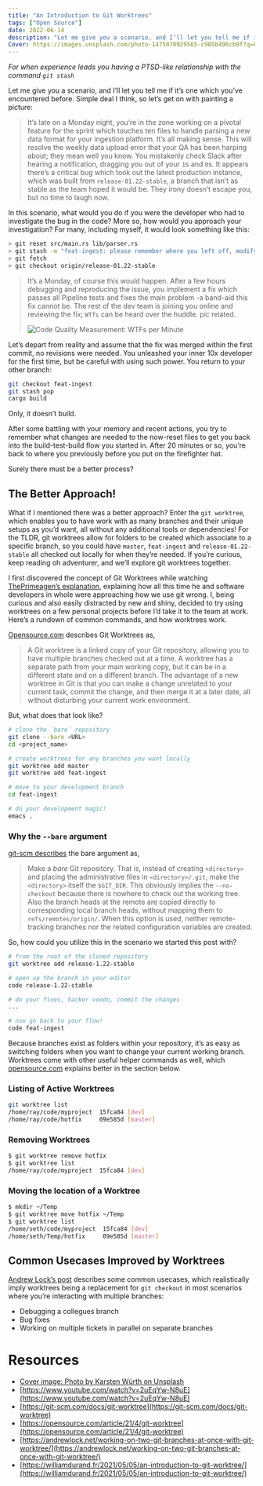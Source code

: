 ```yaml
---
title: "An Introduction to Git Worktrees"
tags: ["Open Source"]
date: 2022-06-14
description: "Let me give you a scenario, and I’ll let you tell me if it’s one which you’ve encountered before. Simple deal I think, so let’s get on with painting a picture." 
Cover: https://images.unsplash.com/photo-1475070929565-c985b496cb9f?q=80&w=3870&auto=format&fit=crop
---
```


*For when experience leads you having a PTSD-like relationship with the command `git stash`*

Let me give you a scenario, and I’ll let you tell me if it’s one which you’ve encountered before. Simple deal I think, so let’s get on with painting a picture:

> It’s late on a Monday night, you’re in the zone working on a pivotal feature for the sprint which touches ten files to handle parsing a new data format for your ingestion platform. It’s all making sense. This will resolve the weekly data upload error that your QA has been harping about; they mean well you know. You mistakenly check Slack after hearing a notification, dragging you out of your `1`s and `0`s. It appears there’s a critical bug which took out the latest production instance, which was built from `release-01.22-stable`, a branch that isn’t as stable as the team hoped it would be. They irony doesn’t escape you, but no time to laugh now.
> 

In this scenario, what would you do if you were the developer who had to investigate the bug in the code? More so, how would you approach your investigation? For many, including myself, it would look something like this: 

 

```bash
> git reset src/main.rs lib/parser.rs 
> git stash -m "feat-ingest: please remember where you left off, modifying file ingest.rs"
> git fetch
> git checkout origin/release-01.22-stable
```

> It’s a Monday, of course this would happen. After a few hours debugging and reproducing the issue, you implement a fix which passes all Pipeline tests and fixes the main problem -a band-aid this fix cannot be. The rest of the dev team is joining you online and reviewing the fix; `WTfs` can be heard over the huddle. pic related.
> 
> 
> ![Code Quailty Measurement: WTFs per Minute](https://s3.us-west-2.amazonaws.com/secure.notion-static.com/1acda958-a71d-4d5c-8975-51ab74893698/Untitled.png?X-Amz-Algorithm=AWS4-HMAC-SHA256&X-Amz-Content-Sha256=UNSIGNED-PAYLOAD&X-Amz-Credential=AKIAT73L2G45EIPT3X45%2F20220614%2Fus-west-2%2Fs3%2Faws4_request&X-Amz-Date=20220614T135334Z&X-Amz-Expires=86400&X-Amz-Signature=2b7931394f540312878b313202c28f80a605f469afebdbb98fff5509daac57e6&X-Amz-SignedHeaders=host&response-content-disposition=filename%20%3D%22Untitled.png%22&x-id=GetObject)
> 

Let’s depart from reality and assume that the fix was merged within the first commit, no revisions were needed. You unleashed your inner 10x developer for the first time, but be careful with using such power. You return to your other branch:

```bash
git checkout feat-ingest
git stash pop
cargo build
```

Only, it doesn’t build. 

After some battling with your memory and recent actions, you try to remember what changes are needed to the now-reset files to get you back into the build-test-build flow you started in. After 20 minutes or so, you’re back to where you previously before you put on the firefighter hat. 

Surely there must be a better process? 

## The Better Approach!

What if I mentioned there was a better approach? Enter the `git worktree`, which enables you to have work with as many branches and their unique setups as you’d want, all without any additional tools or dependencies! For the TLDR, git worktrees allow for folders to be created which associate to a specific branch, so you could have `master`, `feat-ingest` and `release-01.22-stable` all checked out locally for when they’re needed. If you’re curious, keep reading oh adventurer, and we’ll explore git worktrees together.

I first discovered the concept of Git Worktrees while watching [ThePrimeagen’s explanation](https://www.youtube.com/watch?v=2uEqYw-N8uE), explaining how all this time he and software developers in whole were approaching how we use git wrong. I, being curious and also easily distracted by new and shiny, decided to try using worktrees on a few personal projects before I’d take it to the team at work. Here’s a rundown of common commands, and how worktrees work. 

[Opensource.com](http://Opensource.com) describes Git Worktrees as,

> A Git worktree is a linked copy of your Git repository, allowing you to have multiple branches checked out at a time. A worktree has a separate path from your main working copy, but it can be in a different state and on a different branch. The advantage of a new worktree in Git is that you can make a change unrelated to your current task, commit the change, and then merge it at a later date, all without disturbing your current work environment.
> 

But, what does that look like?

```bash
# clone the `bare` repository
git clone --bare <URL> 
cd <project_name>

# create worktrees for any branches you want locally
git worktree add master
git worktree add feat-ingest

# move to your development branch
cd feat-ingest

# do your development magic!
emacs .
```

### Why the `--bare` argument

[git-scm describes](https://git-scm.com/docs/git-clone) the bare argument as, 

> Make a *bare* Git repository.  That is, instead of creating `<directory>` and placing the administrative files in `<directory>/.git`, make the `<directory>` itself the `$GIT_DIR`. This obviously implies the `--no-checkout` because there is nowhere to check out the working tree. Also the branch heads at the remote are copied directly to corresponding local branch heads, without mapping them to `refs/remotes/origin/`.  When this option is used, neither remote-tracking branches nor the related configuration variables are created.
> 

So, how could you utilize this in the scenario we started this post with? 

```bash
# from the root of the cloned repository
git worktree add release-1.22-stable

# open up the branch in your editor
code release-1.22-stable

# do your fixes, hacker voodo, commit the changes
...

# now go back to your flow!
code feat-ingest
```

Because branches exist as folders within your repository, it’s as easy as switching folders when you want to change your current working branch. Worktrees come with other useful helper commands as well, which [opensource.com](http://opensource.com) explains better in the section below.

### Listing of Active Worktrees

```bash
git worktree list
/home/ray/code/myproject  15fca84 [dev]
/home/ray/code/hotfix     09e585d [master]
```

### Removing Worktrees

```bash
$ git worktree remove hotfix
$ git worktree list
/home/ray/code/myproject  15fca84 [dev]
```

### Moving the location of a Worktree

```bash
$ mkdir ~/Temp
$ git worktree move hotfix ~/Temp
$ git worktree list
/home/seth/code/myproject  15fca84 [dev]
/home/seth/Temp/hotfix     09e585d [master]
```

## Common Usecases Improved by Worktrees

[Andrew Lock’s post](https://andrewlock.net/working-on-two-git-branches-at-once-with-git-worktree/) describes some common usecases, which realistically imply worktrees being a replacement for `git checkout` in most scenarios where you’re interacting with multiple branches: 

- Debugging a collegues branch
- Bug fixes
- Working on multiple tickets in parallel on separate branches

# Resources

- [Cover image: Photo by Karsten Würth on Unsplash](https://unsplash.com/photos/7BjhtdogU3A)
- [https://www.youtube.com/watch?v=2uEqYw-N8uE](https://www.youtube.com/watch?v=2uEqYw-N8uE)
- [https://git-scm.com/docs/git-worktree](https://git-scm.com/docs/git-worktree)
- [https://opensource.com/article/21/4/git-worktree](https://opensource.com/article/21/4/git-worktree)
- [https://andrewlock.net/working-on-two-git-branches-at-once-with-git-worktree/](https://andrewlock.net/working-on-two-git-branches-at-once-with-git-worktree/)
- [https://williamdurand.fr/2021/05/05/an-introduction-to-git-worktree/](https://williamdurand.fr/2021/05/05/an-introduction-to-git-worktree/)
